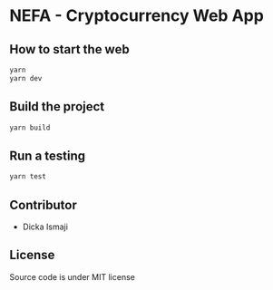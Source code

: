 # NEFA - Cryptocurrency Web App



## How to start the web

```bash
yarn
yarn dev
```

## Build the project

```bash
yarn build
```

## Run a testing

```bash
yarn test
```

## Contributor
- Dicka Ismaji

## License

Source code is under MIT license
